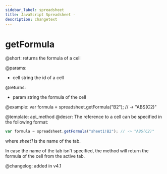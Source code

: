 ```yaml
---
sidebar_label: spreadsheet
title: JavaScript Spreadsheet - 
description: changetext
---
```


getFormula
==============

@short:
	returns the formula of a cell
    
@params:
- cell		string	the id of a cell				

@returns:
- param     string  the formula of the cell

@example:
var formula = spreadsheet.getFormula("B2");
// -> "ABS(C2)"


@template: api_method
@descr:
The reference to a cell can be specified in the following format:

~~~js
var formula = spreadsheet.getFormula("sheet1!B2"); // -> "ABS(C2)"
~~~

where *sheet1* is the name of the tab.

In case the name of the tab isn't specified, the method will return the formula of the cell from the active tab. 

@changelog: added in v4.1
